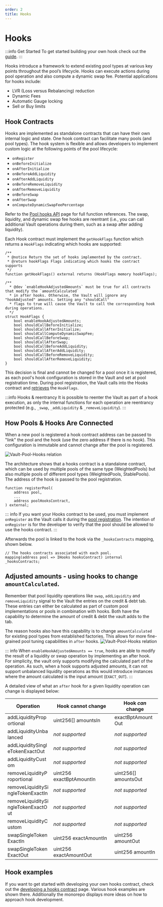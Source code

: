 ```yaml
---
order: 2
title: Hooks
---
```

# Hooks

:::info Get Started
To get started building your own hook check out the [guide](../../build-a-custom-amm/build-an-amm/extend-existing-pool-type-using-hooks.md).
:::

Hooks introduce a framework to extend existing pool types at various key points throughout the pool’s lifecycle. Hooks can execute actions during pool operation and also compute a dynamic swap fee. Potential applications for hooks include:
- LVR (Loss versus Rebalancing) reduction 
- Dynamic Fees
- Automatic Gauge locking
- Sell or Buy limits

## Hook Contracts

Hooks are implemented as standalone contracts that can have their own internal logic and state. One hook contract can facilitate many pools (and pool types). The hook system is flexible and allows developers to implement custom logic at the following points of the pool lifecycle:

- `onRegister`
- `onBeforeInitialize`
- `onAfterInitialize`
- `onBeforeAddLiquidity`
- `onAfterAddLiquidity`
- `onBeforeRemoveLiquidity`
- `onAfterRemoveLiquidity`
- `onBeforeSwap`
- `onAfterSwap`
- `onComputeDynamicSwapFeePercentage`

Refer to the [Pool hooks API](/developer-reference/contracts/hooks-api.html) page for full function references. The swap, liquidity, and dynamic swap fee hooks are reentrant (i.e., you can call additional Vault operations during them, such as a swap after adding liquidity).

Each Hook contract must implement the `getHookFlags` function which returns a `HookFlags` indicating which hooks are supported:
```solidity
/**
 * @notice Return the set of hooks implemented by the contract.
 * @return hookFlags Flags indicating which hooks the contract supports
 */
function getHookFlags() external returns (HookFlags memory hookFlags);
```

```solidity
/**
  * @dev `enableHookAdjustedAmounts` must be true for all contracts that modify the `amountCalculated`
  * in after hooks. Otherwise, the Vault will ignore any "hookAdjusted" amounts. Setting any "shouldCall"
  * flags to true will cause the Vault to call the corresponding hook during operations.
  */
struct HookFlags {
    bool enableHookAdjustedAmounts;
    bool shouldCallBeforeInitialize;
    bool shouldCallAfterInitialize;
    bool shouldCallComputeDynamicSwapFee;
    bool shouldCallBeforeSwap;
    bool shouldCallAfterSwap;
    bool shouldCallBeforeAddLiquidity;
    bool shouldCallAfterAddLiquidity;
    bool shouldCallBeforeRemoveLiquidity;
    bool shouldCallAfterRemoveLiquidity;
}
```
This decision is final and cannot be changed for a pool once it is registered, as each pool's hook configuration is stored in the Vault and set at pool registration time. During pool registration, the Vault calls into the Hooks contract and [retrieves](https://github.com/balancer/balancer-v3-monorepo/blob/49553c0546121f7725e0b024b240d6e722f02538/pkg/vault/contracts/VaultExtension.sol#L198) the `HookFlags`. 

:::info Hooks & reentrancy
It is possible to reenter the Vault as part of a hook execution, as only the internal functions for each operation are reentrancy protected (e.g., `_swap`, `_addLiquidity` & `_removeLiquidity`).
:::

## How Pools & Hooks Are Connected

When a new pool is registered a hook contract address can be passed to "link" the pool and the hook (use the zero address if there is no hook). This configuration is immutable and cannot change after the pool is registered.

![Vault-Pool-Hooks relation](/images/hooks.png)

The architecture shows that a hooks contract is a standalone contract, which can be used by multiple pools of the same type (WeightedPools) but also multiple pools of different pool types (WeightedPools, StablePools). The address of the hook is passed to the pool registration.

```solidity
function registerPool(
    address pool,
    ...
    address poolHooksContract,
) external;
```

::: info
If you want your Hooks contract to be used, you must implement `onRegister` as the Vault calls it during the [pool registration](https://github.com/balancer/balancer-v3-monorepo/blob/49553c0546121f7725e0b024b240d6e722f02538/pkg/vault/contracts/VaultExtension.sol#L175). The intention of `onRegister` is for the developer to verify that the pool should be allowed to use the hooks contract.
:::

Afterwards the pool is linked to the hook via the `_hooksContracts` mapping, shown below.

```solidity
// The hooks contracts associated with each pool.
mapping(address pool => IHooks hooksContract) internal _hooksContracts;
```


## Adjusted amounts - using hooks to change `amountCalculated`.

Remember that pool liquidity operations like `swap`, `addLiquidity` and `removeLiquidity` signal to the Vault the entries on the credit & debt tab. These entries can either be calculated as part of custom pool implementations or pools in combination with hooks. Both have the capability to determine the amount of credit & debt the vault adds to the tab.

The reason hooks also have this capability is to change `amountCalculated` for existing pool types from established factories. This allows for more fine-grained pool tuning capabilities in `after` hooks. 
![Vault-Pool-Hooks relation](/images/hook-delta.png)


::: info
When `enableHookAdjustedAmounts == true`, hooks are able to modify the result of a liquidity or swap
operation by implementing an after hook. For simplicity, the vault only supports modifying the
calculated part of the operation. As such, when a hook supports adjusted amounts, it can not support
unbalanced liquidity operations as this would introduce instances where the amount calculated is the
input amount (`EXACT_OUT`).
:::

A detailed view of what an `after` hook for a given liquidity operation can change is displayed below:

| Operation                            | Hook cannot change       | Hook _can_ change     |
| --------                             |    -------               |  -------            |
| addLiquidityProportional             | uint256[] amountsIn      | exactBptAmountOut   |
| addLiquidityUnbalanced               | *not supported*          | *not supported*     |
| addLiquiditySingleTokenExactOut      | *not supported*          | *not supported*     |
| addLiquidityCustom                   | *not supported*          | *not supported*     |
| removeLiquidityProportional          | uint256 exactBptAmountIn | uint256[] amountsOut|
| removeLiquiditySingleTokenExactIn    | *not supported*          | *not supported*     |
| removeLiquiditySingleTokenExactOut   | *not supported*          | *not supported*     |
| removeLiquidityCustom                | *not supported*          | *not supported*     |
| swapSingleTokenExactIn               | uint256 exactAmountIn    | uint256 amountOut   |
| swapSingleTokenExactOut              | uint256 exactAmountOut   | uint256 amountIn    |


## Hook examples
If you want to get started with developing your own hooks contract, check out the [developing a hooks contract](/docs/build-a-custom-amm/build-an-amm/extend-existing-pool-type-using-hooks.md) page. Various hook examples are shown there. Additionally the monorepo displays more ideas on how to approach hook development.


<style scoped>
table {
    display: table;
    width: 100%;
}
table th:first-of-type, td:first-of-type {
    width: 30%;
}
table th:nth-of-type(2) {
    width: 40%;
}
td {
    max-width: 0;
    overflow: hidden;
}
</style>